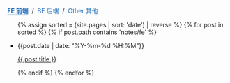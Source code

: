 <style>
  .content-tabs {
    margin-top: -15px;
  }
  .content-tabs .current {
    font-weight: bold;
    border-color: #1e6bb8;
  }
  .content-tabs span {
    cursor: pointer;
    transition: all .2s;
    color: #1e6bb8;
    border-bottom: 2px solid transparent;
  }
</style>

<p class="content-tabs">
  <span id="feHandler" class="current">FE 前端</span>
  &nbsp;/&nbsp;
  <span id="beHandler">BE 后端</span>
  &nbsp;/&nbsp;
  <span id="otherHandler">Other 其他</span>
</p>

<ul id="feContent">
  {% assign sorted = (site.pages | sort: 'date') | reverse %}
  {% for post in sorted %}
    {% if post.path contains 'notes/fe' %}
      <li>
        <p>{{post.date | date: "%Y-%m-%d %H:%M"}}</p>
        <p><a href="{{ post.url }}">{{ post.title }}</a></p>
      </li>
    {% endif %}
  {% endfor %}
</ul>
<ul id="beContent" style="display:none">
  {% assign sorted = (site.pages | sort: 'date') | reverse %}
  {% for post in sorted %}
    {% if post.path contains 'notes/be' %}
      <li>
        <p>{{post.date | date: "%Y-%m-%d %H:%M"}}</p>
        <p><a href="{{ post.url }}">{{ post.title }}</a></p>
      </li>
    {% endif %}
  {% endfor %}
</ul>
<ul id="otherContent" style="display:none">
  {% assign sorted = (site.pages | sort: 'date') | reverse %}
  {% for post in sorted %}
    {% if post.path contains 'notes/other' %}
      <li>
        <p>{{post.date | date: "%Y-%m-%d %H:%M"}}</p>
        <p><a href="{{ post.url }}">{{ post.title }}</a></p>
      </li>
    {% endif %}
  {% endfor %}
</ul>

<script>
(function() {
  var $handler = {
    fe: document.getElementById('feHandler'),
    be: document.getElementById('beHandler'),
    other: document.getElementById('otherHandler')
  }
  var $content = {
    fe: document.getElementById('feContent'),
    be: document.getElementById('beContent'),
    other: document.getElementById('otherContent')
  }

  function swithSection (name) {
    var contents = ['fe', 'be', 'other'].filter(function (item) {
      return item.includes(name);
    });
    contents.forEach(function(item) {
      $handler[name].className = '';
      $content[name].style.display = 'none';
    })
    $handler[name].className = 'current';
    $content[name].style.display = 'block';
  };

  $handler.fe = function() {
    swithSection('fe')
  };
  $handler.be = function() {
    swithSection('be')
  };
  $handler.other = function() {
    swithSection('other')
  };
})();
</script>
